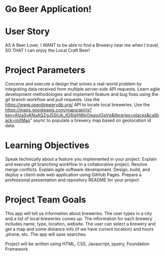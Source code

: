 # Go Beer Application!

# User Story
AS A Beer Lover,
I WANT to be able to find a Brewery near me when I travel,
SO THAT I can enjoy the Local Craft Beer!

# Project Parameters
Conceive and execute a design that solves a real-world problem by integrating data received from multiple server-side API requests. Learn agile development methodologies and implement feature and bug fixes using the git branch workflow and pull requests.
Use the https://www.openbrewerydb.org/ API to locate local breweries.
Use the https://maps.googleapis.com/maps/api/js?key=AIzaSyANuAQZgJ5SljJk_tI26izHWpOwayzGpVg&libraries=places&callback=initMap" async to populate a brewery map based on geolocation id data.

# Learning Objectives
Speak technically about a feature you implemented in your project.
Explain and execute git branching workflow in a collaborative project.
Resolve merge conflicts.
Explain agile software development.
Design, build, and deploy a client-side web application using GitHub Pages.
Prepare a professional presentation and repository README for your project

# Project Team Goals
This app will tell us information about breweries.
The user types in a city and a list of local breweries comes up.
The information for each brewery includes name, type, location, website.
The user can select a brewery and get a map and some distance info (if we have current location) and hours ,phone, etc.
The app will save searches.

Project will be written using HTML, CSS, Javascript, jquery, Foundation Framework
